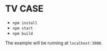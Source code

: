 # TV CASE

- `npm install`
- `npm start`
- `npm build`

The example will be running at `localhost:3000`.